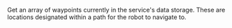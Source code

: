 Get an array of waypoints currently in the service's data storage.
These are locations designated within a path for the robot to navigate to.
